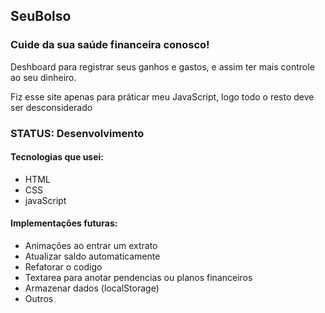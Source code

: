 <h2>SeuBolso</h2>
<h3>Cuide da sua saúde financeira conosco!</h3>

<p>Deshboard para registrar seus ganhos e gastos, e assim ter mais controle ao seu dinheiro.</p>
<span>Fiz esse site apenas para práticar meu JavaScript, logo todo o resto deve ser desconsiderado</span>

<h3>STATUS: Desenvolvimento</h3>

<h4>Tecnologias que usei:</h4>
<ul>
  <li>HTML</li>
  <li>CSS</li>
  <li>javaScript</li>
</ul>

<h4>Implementações futuras:</h4>
<ul>
  <li>Animações ao entrar um extrato</li>
  <li>Atualizar saldo automaticamente</li>
  <li>Refatorar o codigo</li>
  <li>Textarea para anotar pendencias ou planos financeiros</li>
  <li>Armazenar dados (localStorage)</li>
  <li>Outros</li>
</ul>
